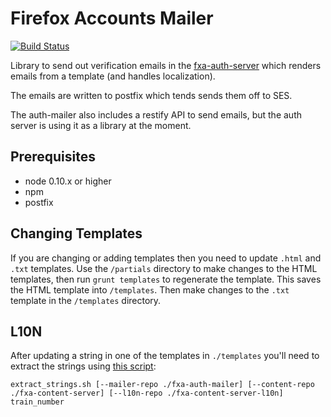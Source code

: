 Firefox Accounts Mailer
==========================

[![Build Status](https://travis-ci.org/mozilla/fxa-auth-mailer.svg?branch=master)](https://travis-ci.org/mozilla/fxa-auth-mailer)

Library to send out verification emails in the [fxa-auth-server](https://github.com/mozilla/fxa-auth-server/) which renders emails from a template (and handles localization).

The emails are written to postfix which tends sends them off to SES.

The auth-mailer also includes a restify API to send emails, but the auth server is using it as a library at the moment.

## Prerequisites

* node 0.10.x or higher
* npm
* postfix

## Changing Templates

If you are changing or adding templates then you need to update `.html` and `.txt` templates.
Use the `/partials` directory to make changes to the HTML templates, then run `grunt templates` to regenerate the template.
This saves the HTML template into `/templates`. Then make changes to the `.txt` template in the `/templates` directory.

## L10N

After updating a string in one of the templates in `./templates` you'll need to extract the strings using [this script](https://raw.githubusercontent.com/mozilla/fxa-content-server-l10n/master/scripts/extract_strings.sh):

``extract_strings.sh [--mailer-repo ./fxa-auth-mailer] [--content-repo ./fxa-content-server] [--l10n-repo ./fxa-content-server-l10n] train_number``